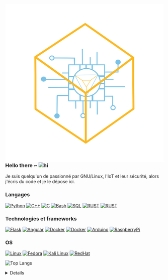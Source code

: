 <img align="left" src="https://github.com/ArthyD/ArthyD/blob/main/logo.svg?raw=true">





### Hello there ~ <img src="https://user-images.githubusercontent.com/1303154/88677602-1635ba80-d120-11ea-84d8-d263ba5fc3c0.gif" width="24px" alt="hi">

Je suis quelqu'un de passionné par GNU/Linux, l'IoT et leur sécurité, alors j'écris du code et je le dépose ici.


### Langages
[![Python](https://img.shields.io/badge/python-black?style=for-the-badge&logo=python)](https://www.python.org/)
[![C++](https://img.shields.io/badge/c++-blue?style=for-the-badge&logo=cplusplus)](https://isocpp.org/)
[![C](https://img.shields.io/badge/c-blue?style=for-the-badge&logo=c)](https://www.open-std.org/jtc1/sc22/wg14/)
[![Bash](https://img.shields.io/badge/bash-green?style=for-the-badge&logo=gnu-bash&logoColor=white)](https://www.gnu.org/software/bash/manual/bash.html)
[![SQL](https://img.shields.io/badge/sql-grey?style=for-the-badge&logo=mysql)](https://www.iso.org/standard/63555.html)
[![RUST](https://img.shields.io/badge/rust-orange?style=for-the-badge&logo=rust)](https://www.rust-lang.org/fr)
[![RUST](https://img.shields.io/badge/vhdl-red?style=for-the-badge&logo=xilinx)](https://www.vhdl.org/)

### Technologies et frameworks
[![Flask](https://img.shields.io/badge/flask-grey?style=for-the-badge&logo=flask)](https://flask.palletsprojects.com/en/2.3.x/)
[![Angular](https://img.shields.io/badge/angular-blue?style=for-the-badge&logo=angular)](https://angular.io/)
[![Docker](https://img.shields.io/badge/docker-black?style=for-the-badge&logo=docker)](https://www.docker.com/)
[![Docker](https://img.shields.io/badge/podman-brown?style=for-the-badge&logo=podman)](https://podman.io/)
[![Arduino](https://img.shields.io/badge/arduino-grey?style=for-the-badge&logo=arduino)](https://www.arduino.cc/)
[![RaspberryPi](https://img.shields.io/badge/raspberry-red?style=for-the-badge&logo=raspberrypi)](https://www.raspberrypi.com/)


### OS
[![Linux](https://img.shields.io/badge/linux-brown?style=for-the-badge&logo=Linux)]()
[![Fedora](https://img.shields.io/badge/fedora-blue?style=for-the-badge&logo=Fedora)](https://fedoraproject.org/)
[![Kali Linux](https://img.shields.io/badge/kali-grey?style=for-the-badge&logo=KaliLinux)](https://www.kali.org/)
[![RedHat](https://img.shields.io/badge/redhat-red?style=for-the-badge&logo=RedHat)](https://www.redhat.com/fr)


![Top Langs](https://github-readme-stats.vercel.app/api/top-langs/?username=arthyd&layout=compact)

<details>
<p align="center">
  <a href="https://github.com/arthyd">
    <img src="http://github-profile-summary-cards.vercel.app/api/cards/profile-details?username=arthyd&theme=transparent" />
  </a>
  <a href="https://github.com/arthyd">
    <img src="https://github-readme-streak-stats.herokuapp.com/?user=arthyd&hide_border=true&card_width=338&theme=transparent" />
  </a>
  <a href="https://github.com/arthyd">
    <img src="http://github-profile-summary-cards.vercel.app/api/cards/stats?username=arthyd&theme=transparent" />
  </a>
</p>
</details>
